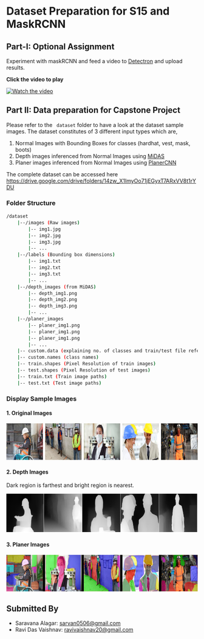 # Dataset Preparation for S15 and MaskRCNN

## Part-I: Optional Assignment

Experiment with maskRCNN and feed a video to [Detectron](https://colab.research.google.com/drive/16jcaJoc6bCFAQ96jDe2HwtXj7BMD_-m5?usp=sharing) and upload results.

**Click the video to play**

[![Watch the video](http://i3.ytimg.com/vi/JhJbKoJb_fs/maxresdefault.jpg)](https://www.youtube.com/watch?v=JhJbKoJb_fs 'What Autopilot sees?')

## Part II: Data preparation for Capstone Project

Please refer to the ` dataset` folder to have a look at the dataset sample images. The dataset constitutes of 3 different input types which are,

1. Normal Images with Bounding Boxes for classes (hardhat, vest, mask, boots)
2. Depth images inferenced from Normal Images using [MiDAS](https://github.com/intel-isl/MiDaS)
3. Planer images inferenced from Normal Images using [PlanerCNN](https://github.com/NVlabs/planercnn)

The complete dataset can be accessed here https://drive.google.com/drive/folders/14zw_X1ImyOo71jEGyxT7ARxVV8t1rYDU

### Folder Structure

```bash
/dataset
    |--/images (Raw images)
        |-- img1.jpg  
        |-- img2.jpg  
        |-- img3.jpg  
        |-- ...  
    |--/labels (Bounding box dimensions)  
        |-- img1.txt  
        |-- img2.txt  
        |-- img3.txt  
        |-- ...  
    |--/depth_images (from MiDAS)  
        |-- depth_img1.png  
        |-- depth_img2.png  
        |-- depth_img3.png  
        |-- ...  
    |--/planer_images  
        |-- planer_img1.png  
        |-- planer_img1.png  
        |-- planer_img1.png  
        |-- ...  
    |-- custom.data (explaining no. of classes and train/test file reference)  
    |-- custom.names (class names)  
    |-- train.shapes (Pixel Resolution of train images)  
    |-- test.shapes (Pixel Resolution of test images)  
    |-- train.txt (Train image paths)  
    |-- test.txt (Test image paths)
```

### Display Sample Images

#### 1. Original Images

![original](original_images_grid.png)

#### 2. Depth Images

Dark region is farthest and bright region is nearest.

![depth](depth_image_grid.png)

#### 3. Planer Images

![planer](planer_images_grid.png)

## Submitted By

* Saravana Alagar: sarvan0506@gmail.com
* Ravi Das Vaishnav: ravivaishnav20@gmail.com

